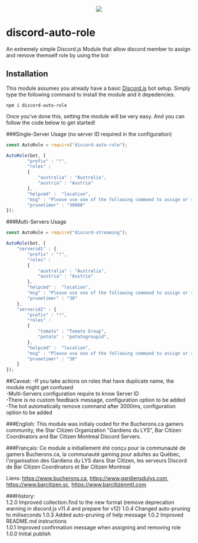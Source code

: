 <p align="center"><a href="https://nodei.co/npm/discord-auto-role/"><img src="https://nodei.co/npm/discord-auto-role.png"></a></p>

# discord-auto-role
An extremely simple Discord.js Module that allow discord member to assign and remove themself role by using the bot

## Installation
This module assumes you already have a basic [Discord.js](https://discord.js.org/#/) bot setup.
Simply type the following command to install the module and it depedencies.
```
npm i discord-auto-role
``` 

Once you've done this, setting the module will be very easy.
And you can follow the code  below to get started!

###Single-Server Usage (no server ID required in the configuration)
```js
const AutoRole = require("discord-auto-role");

AutoRole(bot, {
		"prefix" : "!",
		"roles" : 
		{
			"australia" : "Australia",
			"austria" : "Austria"
		},
		"helpcmd" :  "location",
		"msg" : "Please use one of the following command to assign or remove the desired group:",
		"prunetimer" : "30000" 
});
```
###Multi-Servers Usage 

```js
const AutoRole = require("discord-streaming");

AutoRole(bot, {
	"serverid1" : {
		"prefix" : "!",
		"roles" : 
		{
			"australia" : "Australia",
			"austria" : "Austria"
		},
		"helpcmd" :  "location",
		"msg" : "Please use one of the following command to assign or remove the desired group:",
		"prunetimer" : "30" 
	},
	"serverid2" : {
		"prefix" : "!",
		"roles" : 
		{
			"tomato" : "Tomato Group",
			"potato" : "potatogroupid",
		},
		"helpcmd" :  "location",
		"msg" : "Please use one of the following command to assign or remove the desired group:",
		"prunetimer" : "30" 
	}
});
```

##Caveat:
-If you take actions on roles that have duplicate name, the module might get confused  
-Multi-Servers configuration require to know Server ID  
-There is no custom feedback message, configuration option to be added  
-The bot automatically remove command after 3000ms, configuration option to be added  

###English:
This module was initialy coded for the Bucherons.ca gamers community, the Star Citizen Organization "Gardiens du LYS", Bar Citizen Coordinators and Bar Citizen Montreal Discord Servers.

###Français:
Ce module a initiallement été conçu pour la communauté de gamers Bucherons.ca, la communauté gaming pour adultes au Québec, l'organisation des Gardiens du LYS dans Star Citizen, les serveurs Discord de Bar Citizen Coordinators et Bar Citizen Montreal
  
Liens:  https://www.bucherons.ca, https://www.gardiensdulys.com, https://www.barcitizen.sc, https://www.barcitizenmtl.com

###History:  
1.2.0 Improved collection.find to the new format (remove deprecation warning in discord.js v11.4 and prepare for v12)
1.0.4 Changed auto-pruning to miliseconds
1.0.3 Added auto-pruning of help message
1.0.2 Improved README.md instructions  
1.0.1 Improved confirmation message when assigning and removing role  
1.0.0 Initial publish  